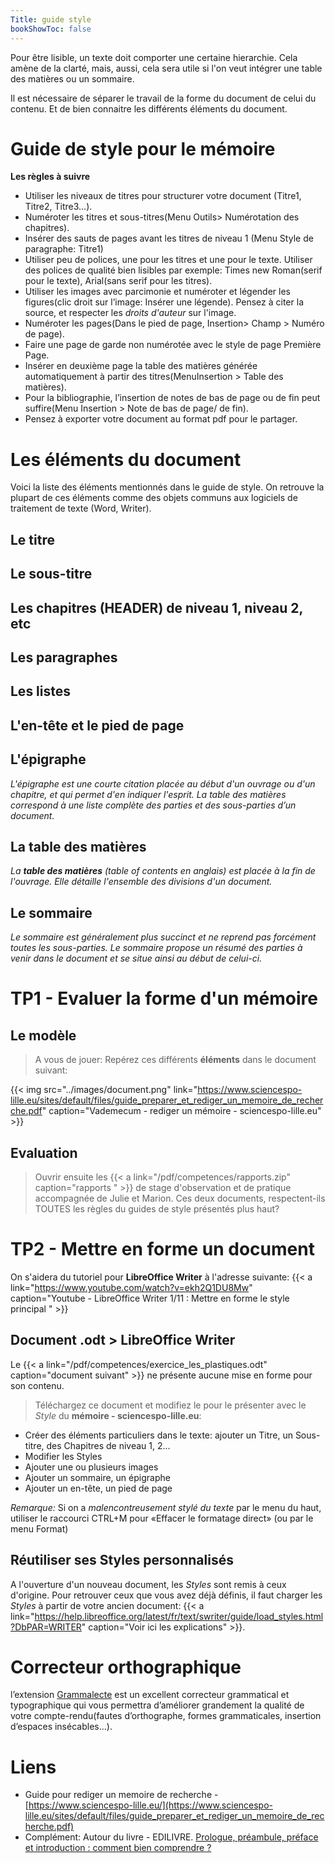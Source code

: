 ```yaml
---
Title: guide style
bookShowToc: false
---
```


Pour être lisible, un texte doit comporter une certaine hierarchie. Cela amène de la clarté, mais, aussi, cela sera utile si l'on veut intégrer une table des matières ou un sommaire.

Il est nécessaire de séparer le travail de la forme du document de celui du contenu. Et de bien connaitre les différents éléments du document.

# Guide de style pour le mémoire
**Les règles à suivre**

* Utiliser les niveaux de titres pour structurer votre document (Titre1, Titre2, Titre3...).
* Numéroter les titres et sous-titres(Menu Outils> Numérotation des chapitres).
* Insérer des sauts de pages avant les titres de niveau 1 (Menu Style de paragraphe: Titre1)
* Utiliser peu de polices, une pour les titres et une pour le texte. Utiliser des polices de qualité bien lisibles par exemple: Times new Roman(serif pour le texte), Arial(sans serif pour les titres).
* Utiliser les images avec parcimonie et numéroter et légender les figures(clic droit sur l’image: Insérer une légende). Pensez à citer la source, et respecter les *droits d'auteur* sur l'image.
* Numéroter les pages(Dans le pied de page, Insertion> Champ > Numéro de page).
* Faire une page de garde non numérotée avec le style de page Première Page.
* Insérer en deuxième page la table des matières générée automatiquement à partir des titres(MenuInsertion > Table des matières).
* Pour la bibliographie, l’insertion de notes de bas de page ou de fin peut suffire(Menu Insertion > Note de bas de page/ de fin).
* Pensez à exporter votre document au format pdf pour le partager.

# Les éléments du document
Voici la liste des éléments mentionnés dans le guide de style. On retrouve la plupart de ces éléments comme des objets communs aux logiciels de traitement de texte (Word, Writer).
<!--
Pour chaque élément, les propriétés sont:

la police, la taille, la décoration, le retrait, l'espacement vertical avant/après...

En informatique, une règle, est un couple `propriete: valeur`. C'est ainsi qu'elle est définie, par exemple en `CSS`. Dans le traitement de texte *Writer*, une *Règle* est appelée un *Style*.
-->
## Le titre
## Le sous-titre
## Les chapitres (HEADER) de niveau 1, niveau 2, etc
## Les paragraphes
## Les listes
## L'en-tête et le pied de page
## L'épigraphe 
*L'épigraphe est une courte citation placée au début d'un ouvrage ou d'un chapitre, et qui permet d'en indiquer l'esprit. 
La table des matières correspond à une liste complète des parties et des sous-parties d’un document.*

## La table des matières
*La **table des matières** (table of contents en anglais) est placée à la fin de l'ouvrage. Elle détaille l'ensemble des divisions d'un document.*

## Le sommaire
*Le sommaire est généralement plus succinct et ne reprend pas forcément toutes les sous-parties. Le sommaire propose un résumé des parties à venir dans le document et se situe ainsi au début de celui-ci.*

# TP1 - Evaluer la forme d'un mémoire
## Le modèle
> A vous de jouer: Repérez ces différents **éléments** dans le document suivant:

{{< img src="../images/document.png" link="https://www.sciencespo-lille.eu/sites/default/files/guide_preparer_et_rediger_un_memoire_de_recherche.pdf"  caption="Vademecum - rediger un mémoire - sciencespo-lille.eu" >}} 

## Evaluation
> Ouvrir ensuite les {{< a link="/pdf/competences/rapports.zip" caption="rapports " >}} de stage d'observation et de pratique accompagnée de Julie et Marion. Ces deux documents, respectent-ils TOUTES les règles du guides de style présentés plus haut?



# TP2 - Mettre en forme un document
On s'aidera du tutoriel pour **LibreOffice Writer** à l'adresse suivante: {{< a link="https://www.youtube.com/watch?v=ekh2Q1DU8Mw" caption="Youtube - LibreOffice Writer 1/11 : Mettre en forme le style principal " >}}

## Document .odt > LibreOffice Writer
Le {{< a link="/pdf/competences/exercice_les_plastiques.odt" caption="document suivant" >}} ne présente aucune mise en forme pour son contenu.

> Téléchargez ce document et modifiez le pour le présenter avec le *Style* du **mémoire - sciencespo-lille.eu**:

* Créer des éléments particuliers dans le texte: ajouter un Titre, un Sous-titre, des Chapitres de niveau 1, 2...
* Modifier les Styles
* Ajouter une ou plusieurs images
* Ajouter un sommaire, un épigraphe
* Ajouter un en-tête, un pied de page



*Remarque:* Si on a *malencontreusement stylé du texte* par le menu du haut, utiliser le raccourci CTRL+M pour «Effacer le formatage direct» (ou par le menu Format)

## Réutiliser ses Styles personnalisés
A l'ouverture d'un nouveau document, les *Styles* sont remis à ceux d'origine. Pour retrouver ceux que vous avez déjà définis, il faut charger les *Styles* à partir de votre ancien document: {{< a link="https://help.libreoffice.org/latest/fr/text/swriter/guide/load_styles.html?DbPAR=WRITER" caption="Voir ici les explications" >}}.

# Correcteur orthographique
l’extension [Grammalecte](https://grammalecte.net/#download) est un excellent correcteur grammatical et typographique qui vous permettra d’améliorer grandement la qualité de votre compte-rendu(fautes d’orthographe, formes grammaticales, insertion d’espaces insécables...).

# Liens
* Guide pour rediger un memoire de recherche - [https://www.sciencespo-lille.eu/](https://www.sciencespo-lille.eu/sites/default/files/guide_preparer_et_rediger_un_memoire_de_recherche.pdf)
* Complément: Autour du livre - EDILIVRE. [Prologue, préambule, préface et introduction : comment bien comprendre ?](https://www.edilivre.com/prologue-preambule-preface-introduction-comment-sy-retrouver/)
